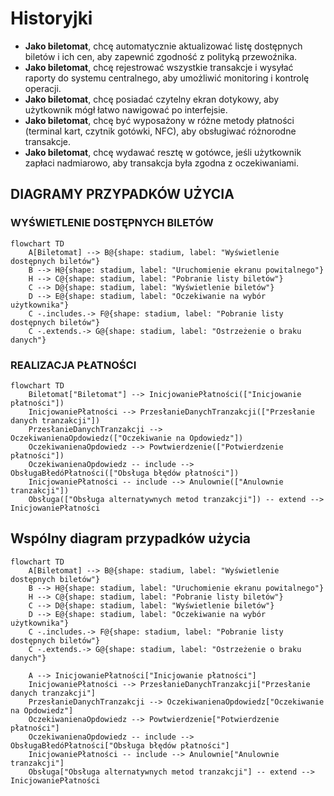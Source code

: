 # Historyjki

- **Jako biletomat**, chcę automatycznie aktualizować listę dostępnych biletów i ich cen, aby zapewnić zgodność z polityką przewoźnika.
- **Jako biletomat**, chcę rejestrować wszystkie transakcje i wysyłać raporty do systemu centralnego, aby umożliwić monitoring i kontrolę operacji.
- **Jako biletomat**, chcę posiadać czytelny ekran dotykowy, aby użytkownik mógł
łatwo nawigować po interfejsie.
- **Jako biletomat**, chcę być wyposażony w różne metody płatności (terminal kart,
czytnik gotówki, NFC), aby obsługiwać różnorodne transakcje.
- **Jako biletomat**, chcę wydawać resztę w gotówce, jeśli użytkownik zapłaci
nadmiarowo, aby transakcja była zgodna z oczekiwaniami.


## DIAGRAMY PRZYPADKÓW UŻYCIA
### WYŚWIETLENIE DOSTĘPNYCH BILETÓW
```mermaid
flowchart TD
    A[Biletomat] --> B@{shape: stadium, label: "Wyświetlenie dostępnych biletów"}
    B --> H@{shape: stadium, label: "Uruchomienie ekranu powitalnego"}
    H --> C@{shape: stadium, label: "Pobranie listy biletów"}
    C --> D@{shape: stadium, label: "Wyświetlenie biletów"}
    D --> E@{shape: stadium, label: "Oczekiwanie na wybór użytkownika"}
    C -.includes.-> F@{shape: stadium, label: "Pobranie listy dostępnych biletów"}
    C -.extends.-> G@{shape: stadium, label: "Ostrzeżenie o braku danych"}
```

### REALIZACJA PŁATNOŚCI
```mermaid
flowchart TD
    Biletomat["Biletomat"] --> InicjowaniePłatności(["Inicjowanie płatności"])
    InicjowaniePłatności --> PrzesłanieDanychTranzakcji(["Przesłanie danych tranzakcji"])
    PrzesłanieDanychTranzakcji --> OczekiwanienaOpdowiedz(["Oczekiwanie na Opdowiedz"])
    OczekiwanienaOpdowiedz --> Powtwierdzenie(["Potwierdzenie płatności"])
    OczekiwanienaOpdowiedz -- include --> ObsługaBłedóPłatności(["Obsługa błędów płatności"])
    InicjowaniePłatności -- include --> Anulownie(["Anulownie tranzakcji"])
    Obsługa(["Obsługa alternatywnych metod tranzakcji"]) -- extend --> InicjowaniePłatności
```

## Wspólny diagram przypadków użycia
```mermaid
flowchart TD
    A[Biletomat] --> B@{shape: stadium, label: "Wyświetlenie dostępnych biletów"}
    B --> H@{shape: stadium, label: "Uruchomienie ekranu powitalnego"}
    H --> C@{shape: stadium, label: "Pobranie listy biletów"}
    C --> D@{shape: stadium, label: "Wyświetlenie biletów"}
    D --> E@{shape: stadium, label: "Oczekiwanie na wybór użytkownika"}
    C -.includes.-> F@{shape: stadium, label: "Pobranie listy dostępnych biletów"}
    C -.extends.-> G@{shape: stadium, label: "Ostrzeżenie o braku danych"}

    A --> InicjowaniePłatności["Inicjowanie płatności"]
    InicjowaniePłatności --> PrzesłanieDanychTranzakcji["Przesłanie danych tranzakcji"]
    PrzesłanieDanychTranzakcji --> OczekiwanienaOpdowiedz["Oczekiwanie na Opdowiedz"]
    OczekiwanienaOpdowiedz --> Powtwierdzenie["Potwierdzenie płatności"]
    OczekiwanienaOpdowiedz -- include --> ObsługaBłedóPłatności["Obsługa błędów płatności"]
    InicjowaniePłatności -- include --> Anulownie["Anulownie tranzakcji"]
    Obsługa["Obsługa alternatywnych metod tranzakcji"] -- extend --> InicjowaniePłatności
```
